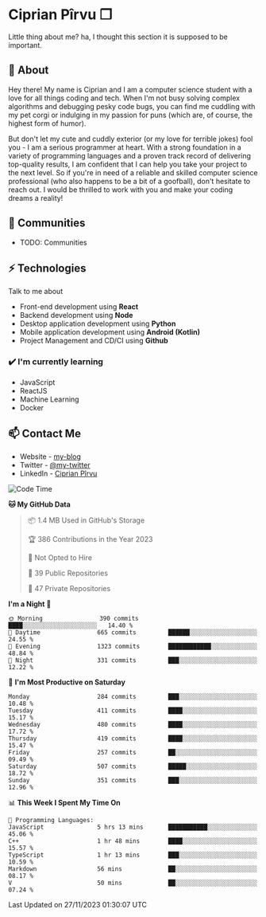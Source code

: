 # Ciprian Pîrvu ❐

Little thing about me? ha, I thought this section it is supposed to be important.

## 🧐 About

Hey there! My name is Ciprian and I am a computer science student with a love for all things coding and tech. When I'm not busy solving complex algorithms and debugging pesky code bugs, you can find me cuddling with my pet corgi or indulging in my passion for puns (which are, of course, the highest form of humor).

But don't let my cute and cuddly exterior (or my love for terrible jokes) fool you - I am a serious programmer at heart. With a strong foundation in a variety of programming languages and a proven track record of delivering top-quality results, I am confident that I can help you take your project to the next level. So if you're in need of a reliable and skilled computer science professional (who also happens to be a bit of a goofball), don't hesitate to reach out. I would be thrilled to work with you and make your coding dreams a reality!

## 👯 Communities

-   TODO: Communities

## ⚡ Technologies

Talk to me about

-   Front-end development using **React**
-   Backend development using **Node**
-   Desktop application development using **Python**
-   Mobile application development using **Android (Kotlin)**
-   Project Management and CD/CI using **Github**

### ✔️ I'm currently learning

-   JavaScript
-   ReactJS
-   Machine Learning
-   Docker

## 📫 Contact Me

-   Website - [my-blog]()
-   Twitter - [@my-twitter]()
-   LinkedIn - [Ciprian Pîrvu](https://www.linkedin.com/in/p%C3%AErvu-ciprian-cristian-4415991b1/)

<!--START_SECTION:waka-->
![Code Time](http://img.shields.io/badge/Code%20Time-1%2C832%20hrs%2036%20mins-blue)

**🐱 My GitHub Data** 

> 📦 1.4 MB Used in GitHub's Storage 
 > 
> 🏆 386 Contributions in the Year 2023
 > 
> 🚫 Not Opted to Hire
 > 
> 📜 39 Public Repositories 
 > 
> 🔑 47 Private Repositories 
 > 
**I'm a Night 🦉** 

```text
🌞 Morning                390 commits         ████░░░░░░░░░░░░░░░░░░░░░   14.40 % 
🌆 Daytime                665 commits         ██████░░░░░░░░░░░░░░░░░░░   24.55 % 
🌃 Evening                1323 commits        ████████████░░░░░░░░░░░░░   48.84 % 
🌙 Night                  331 commits         ███░░░░░░░░░░░░░░░░░░░░░░   12.22 % 
```
📅 **I'm Most Productive on Saturday** 

```text
Monday                   284 commits         ███░░░░░░░░░░░░░░░░░░░░░░   10.48 % 
Tuesday                  411 commits         ████░░░░░░░░░░░░░░░░░░░░░   15.17 % 
Wednesday                480 commits         ████░░░░░░░░░░░░░░░░░░░░░   17.72 % 
Thursday                 419 commits         ████░░░░░░░░░░░░░░░░░░░░░   15.47 % 
Friday                   257 commits         ██░░░░░░░░░░░░░░░░░░░░░░░   09.49 % 
Saturday                 507 commits         █████░░░░░░░░░░░░░░░░░░░░   18.72 % 
Sunday                   351 commits         ███░░░░░░░░░░░░░░░░░░░░░░   12.96 % 
```


📊 **This Week I Spent My Time On** 

```text
💬 Programming Languages: 
JavaScript               5 hrs 13 mins       ███████████░░░░░░░░░░░░░░   45.06 % 
C++                      1 hr 48 mins        ████░░░░░░░░░░░░░░░░░░░░░   15.57 % 
TypeScript               1 hr 13 mins        ███░░░░░░░░░░░░░░░░░░░░░░   10.59 % 
Markdown                 56 mins             ██░░░░░░░░░░░░░░░░░░░░░░░   08.17 % 
V                        50 mins             ██░░░░░░░░░░░░░░░░░░░░░░░   07.24 % 
```


 Last Updated on 27/11/2023 01:30:07 UTC
<!--END_SECTION:waka-->
